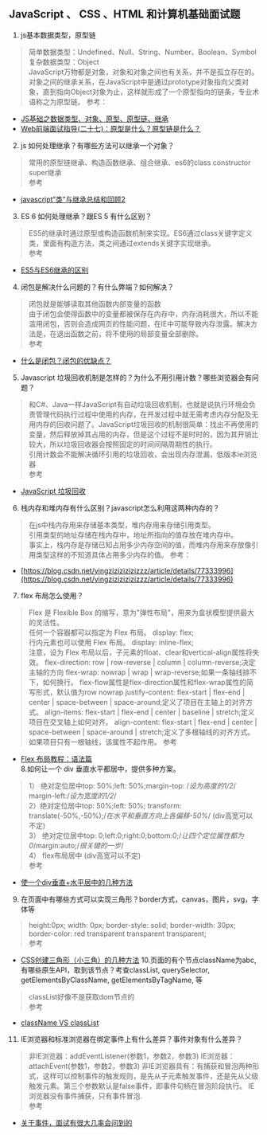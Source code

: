 ##  JavaScript 、 CSS 、HTML 和计算机基础面试题
1. js基本数据类型，原型链
> 简单数据类型：Undefined、Null、String、Number、Boolean、Symbol  
复杂数据类型：Object  
JavaScript万物都是对象，对象和对象之间也有关系，并不是孤立存在的。对象之间的继承关系，在JavaScript中是通过prototype对象指向父类对象，直到指向Object对象为止，这样就形成了一个原型指向的链条，专业术语称之为原型链。
参考：  
  +  [JS基础之数据类型、对象、原型、原型链、继承](https://segmentfault.com/a/1190000014715515)  
  +  [Web前端面试指导(二十七)：原型是什么？原型链是什么？](https://blog.csdn.net/lxcao/article/details/52743088)
2. js 如何处理继承？有哪些方法可以继承一个对象？
> 常用的原型链继承、构造函数继承、组合继承、es6的class constructor super继承  
参考
  +  [javascript“类”与继承总结和回顾2](https://www.haorooms.com/post/js_jc_lei2)  
3. ES 6 如何处理继承？跟ES 5 有什么区别？
> ES5的继承时通过原型或构造函数机制来实现。ES6通过class关键字定义类，里面有构造方法，类之间通过extends关键字实现继承。  
参考
  +  [ES5与ES6继承的区别](https://blog.csdn.net/shuidinaozhongyan/article/details/71641636)  
4. 闭包是解决什么问题的？有什么弊端？如何解决？
> 闭包就是能够读取其他函数内部变量的函数  
由于闭包会使得函数中的变量都被保存在内存中，内存消耗很大，所以不能滥用闭包，否则会造成网页的性能问题，在IE中可能导致内存泄露。解决方法是，在退出函数之前，将不使用的局部变量全部删除。  
参考
  +  [什么是闭包？闭包的优缺点？](https://www.cnblogs.com/cxying93/p/6103375.html)  
5. Javascript 垃圾回收机制是怎样的？为什么不用引用计数？哪些浏览器会有问题？
> 和C#、Java一样JavaScript有自动垃圾回收机制，也就是说执行环境会负责管理代码执行过程中使用的内存，在开发过程中就无需考虑内存分配及无用内存的回收问题了。JavaScript垃圾回收的机制很简单：找出不再使用的变量，然后释放掉其占用的内存，但是这个过程不是时时的，因为其开销比较大，所以垃圾回收器会按照固定的时间间隔周期性的执行。  
引用计数会不能解决循环引用的垃圾回收，会出现内存泄漏，低版本ie浏览器  
参考
   + [JavaScript 垃圾回收](https://www.cnblogs.com/dolphinX/p/3348468.html) 
6. 栈内存和堆内存有什么区别？javascript怎么利用这两种内存的？
> 在js中栈内存用来存储基本类型，堆内存用来存储引用类型。  
引用类型的地址存储在栈内存中，地址所指向的值存放在堆内存中。  
事实上，栈内存是存储已知占用多少内存空间的值，而堆内存用来存放像引用类型这样的不知道具体占用多少内存的值。
参考：
  + [https://blog.csdn.net/yingzizizizizizzz/article/details/77333996](https://blog.csdn.net/yingzizizizizizzz/article/details/77333996) 
7. flex 布局怎么使用？  
> Flex 是 Flexible Box 的缩写，意为"弹性布局"，用来为盒状模型提供最大的灵活性。  
任何一个容器都可以指定为 Flex 布局。 display: flex;  
行内元素也可以使用 Flex 布局。 display: inline-flex;  
注意，设为 Flex 布局以后，子元素的float、clear和vertical-align属性将失效。
flex-direction: row | row-reverse | column | column-reverse;决定主轴的方向
flex-wrap: nowrap | wrap | wrap-reverse;如果一条轴线排不下，如何换行。
flex-flow属性是flex-direction属性和flex-wrap属性的简写形式，默认值为row nowrap
justify-content: flex-start | flex-end | center | space-between | space-around;定义了项目在主轴上的对齐方式。
align-items: flex-start | flex-end | center | baseline | stretch;定义项目在交叉轴上如何对齐。
align-content: flex-start | flex-end | center | space-between | space-around | stretch;定义了多根轴线的对齐方式。如果项目只有一根轴线，该属性不起作用。
参考
  + [Flex 布局教程：语法篇](http://www.ruanyifeng.com/blog/2015/07/flex-grammar.html)  
8.如何让一个 div 垂直水平都居中，提供多种方案。  
> 1） 绝对定位居中top: 50%;left: 50%;margin-top: /*设为高度的1/2*/ margin-left:/*设为宽度的1/2*/  
 2）绝对定位居中top: 50%;left: 50%; transform: translate(-50%,-50%);/*在水平和垂直方向上各偏移-50%*/  (div高宽可以不定)  
 3） 绝对定位居中top: 0;left:0;right:0;bottom:0;/*让四个定位属性都为0*/margin:auto;/*很关键的一步*/  
 4） flex布局居中 (div高宽可以不定)  
 参考
   + [使一个div垂直+水平居中的几种方法](https://segmentfault.com/a/1190000006184170)
 9. 在页面中有哪些方式可以实现三角形？border方式，canvas，图片，svg，字体等
 > height:0px;
    width: 0px;
    border-style: solid;
    border-width: 30px;
    border-color: red transparent transparent transparent;  
  参考
  + [CSS创建三角形（小三角）的几种方法](https://blog.csdn.net/MOONCOM/article/details/69466942)
  10.页面的有个节点className为abc, 有哪些原生API，取到该节点？考查classList, querySelector, getElementsByClassName, getElementsByTagName, 等
  > classList好像不是获取dom节点的  
  参考
  + [className VS classList](http://wusiqing.com/?p=401) 
  11. IE浏览器和标准浏览器在绑定事件上有什么差异？事件对象有什么差异？
  > 非IE浏览器：addEventListener(参数1，参数2，参数3)
IE浏览器：attachEvent(参数1，参数2，参数3)
非IE浏览器具有：有捕获和冒泡两种形式，这样可以控制事件的触发规则，是先从子元素触发事件，还是先从父级触发元素。第三个参数默认是false事件，即事件句柄在冒泡阶段执行。
IE浏览器没有事件捕获，只有事件冒泡.  
参考 
+ [关于事件，面试有很大几率会问到的](https://www.jianshu.com/p/88b714fc61bf)

